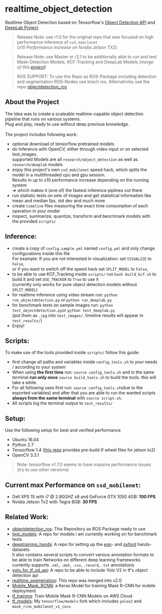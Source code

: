 # realtime_object_detection
Realtime Object Detection based on Tensorflow's [Object Detection API](https://github.com/tensorflow/models/tree/master/research/object_detection) and [DeepLab Project](https://github.com/tensorflow/models/tree/master/research/deeplab) <br />
> Release Note: use r1.0 for the original repo that was focused on high performance inference of `ssd_mobilenet` <br />
(*x10 Performance Increase on Nvidia Jetson TX2*)

> Release Note: use Master or r2.1 to be additionally able to run and test Mask-Detection Models, KCF-Tracking and DeepLab Models (*merge of this [project](https://github.com/GustavZ/realtime_segmenation)*)

> ROS SUPPORT: To use this Repo as ROS-Package including detection and segmentation ROS-Nodes use brach ros.
Alternativley use the repo [objectdetection_ros](https://github.com/GustavZ/objectdetection_ros)


## About the Project
The Idea was to create a scaleable realtime-capable object detection pipeline that runs on various systems. <br />
Plug and play, ready to use without deep previous knowledge.<br /> <br />
The project includes following work:
- optional download of tensorflow pretrained models
- do Inference with OpenCV, either through video input or on selected test_images. <br />
supported Models are all `research/object_detection` as well as `research/deeplab` models
- enjoy this project's own `ssd_mobilenet` speed hack, which splits the model in a mutlithreaded cpu and gpu session. <br />
Results in up to x10 performance increase depending on the running system <br />
⇒ which makes it (one of) the fastest inference piplines out there
- run statistic tests on sets of images and get statistical information like mean and median fps, std dev and much more
- create `timeline` files measuring the exact time consumption of each operation in your model
- inspect, summarize, quantize, transform and benchmark models with the provided `scripts/`


## Inference:  
- create a copy of `config.sample.yml` named `config.yml` and only change configurations inside this file <br />
For example: If you are not interested in visualization: set `VISUALIZE` to `False`, <br />
or if you want to switch off the speed hack set `SPLIT_MODEL` to `False`, <br />
- to be able to use KCF_Tracking inside `scripts/` run `bash build_kcf.sh` to build it and set `USE_TRACKER` to `True` to use it <br />
(currently only works for pure object detection models without `SPLIT_MODEL`)
- for realtime inference using video stream run: `python run_objectdetection.py` or `python run_deeplab.py`
- for benchmark tests on sample images run: `python test_objectdetection.py`or `python test_deeplab.py` <br />
(put them as `.jpg`  into `test_images/`. timeline results will appear in `test_results/`)
- Enjoy!


## Scripts:
To make use of the tools provided inside `scripts/` follow this guide: <br />
- first change all paths and variables inside `config_tools.sh` to your needs / according to your system
- When using **the first time** run: `source config_tools.sh` and in the same terminal **run only once** `source build_tools.sh` to build the tools. this will take a while. <br />
- For all following uses first run: `source config_tools.sh`(due to the exported variables) and after that you are able to run the wanted scripts **always from the same terminal** with `source script.sh`.
- All scripts log the terminal output to `test_results/`


## Setup:
Use the following setup for best and verified performance
- Ubuntu 16.04
- Python 2.7
- Tensorflow 1.4
([this repo](https://github.com/peterlee0127/tensorflow-nvJetson) provides pre-build tf wheel files for jetson tx2)
- OpenCV 3.3.1
> Note: tensorflow v1.7.0 seems to have massive performance issues (try to use other versions)

## Current max Performance on `ssd_mobilenet`:
- Dell XPS 15 with i7 @ 2.80GHZ x8 and GeForce GTX 1050 4GB:  **100 FPS**
- Nvidia Jetson Tx2 with Tegra 8GB:                           **30 FPS**



## Related Work:
- [objectdetection_ros](https://github.com/GustavZ/objectdetection_ros): This Repository as ROS Package ready to use
- [test_models](https://github.com/GustavZ/test_models): A repo for models i am currently working on for benchmark tests
- [deeptraining_hands](https://github.com/GustavZ/deeptraining_hands): A repo for setting up the [ego](http://vision.soic.indiana.edu/projects/egohands/)- and [oxford](http://www.robots.ox.ac.uk/~vgg/data/hands/) hands-datasets.<br />
It also contains several scripts to convert various annotation formats to be able to train Networks on different deep learning frameworks <br />
currently supports `.xml`, `.mat`, `.csv`, `.record`, `.txt` annotations
- [yolo_for_tf_od_api](https://github.com/GustavZ/yolo_for_tf_od_api): A repo to be able to include Yolo V2 in tf's object detection api
- [realtime_segmenation](https://github.com/GustavZ/realtime_segmenation): This repo was merged into v2.0
- [Mobile_Mask_RCNN](https://github.com/GustavZ/Mobile_Mask_RCNN): a Keras Model for training Mask R-CNN for mobile deployment
- [tf_training](https://github.com/GustavZ/tf_training): Train Mobile Mask R-CNN Models on AWS Cloud
- [tf_models](https://github.com/GustavZ/tf_models): My `tensorflow/models` fork which includes `yolov2` and `mask_rcnn_mobilenet_v1_coco`
